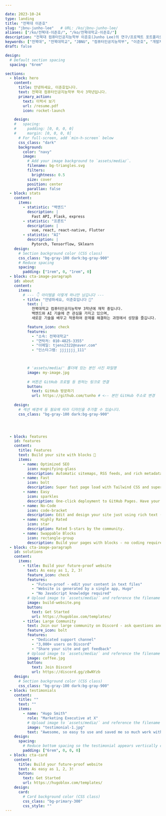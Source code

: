 ```yaml
---

date: 2023-10-24
type: landing
title: "전북대 이준호"
slug: "jbnu-junho-lee"   # URL: /ko/jbnu-junho-lee/
aliases: ["/ko/전북대-이준호/", "/ko/전북대학교-이준호/"]
description: "전북대 컴퓨터인공지능학부 이준호(Junho Lee)의 연구/프로젝트 포트폴리오."
keywords: ["전북대", "전북대학교", "JBNU", "컴퓨터인공지능학부", "이준호", "개발자"]
draft: false

design:
  # Default section spacing
  spacing: "6rem"

sections:
  - block: hero
    content:
      title: 안녕하세요, 이준호입니다.
      text: 전북대 컴퓨터인공지능학부 학사 3학년입니다.
      primary_action:
        text: 이력서 보기
        url: /resume.pdf
        icon: rocket-launch

    design:
    #   spacing:
    #     padding: [0, 0, 0, 0]
    #     margin: [0, 0, 0, 0]
      # For full-screen, add `min-h-screen` below
      css_class: "dark"
      background:
        color: "navy"
        image:
          # Add your image background to `assets/media/`.
          filename: bg-triangles.svg
          filters:
            brightness: 0.5
          size: cover
          position: center
          parallax: false
  - block: stats
    content:
      items:
        - statistic: "백엔드"
          description: |
            Fast API, Flask, express
        - statistic: "프론트"
          description: |
            vue, react, react-native, Flutter
        - statistic: "AI"
          description: |
            Pytorch, Tensorflow, Sklearn
    design:
      # Section background color (CSS class)
      css_class: "bg-gray-100 dark:bg-gray-900"
      # Reduce spacing
      spacing:
        padding: ["1rem", 0, "1rem", 0]
  - block: cta-image-paragraph
    id: about
    content:
      items:
        # --- 👇 아이템을 이렇게 하나만 남깁니다 ---
        - title: "안녕하세요, 이준호입니다 👋"
          text: |
            전북대학교 컴퓨터인공지능학부 3학년에 재학 중입니다.
            백엔드와 AI 기술에 큰 관심을 가지고 있으며, 
            새로운 기술을 배우고 적용하여 문제를 해결하는 과정에서 성장을 즐깁니다.

          feature_icon: check
          features:
            - "소속: 전북대학교"
            - "연락처: 010-4825-3355"
            - "이메일: tjens2322@naver.com"
            - "인스타그램: jjjjjjj_111"


          
          # 'assets/media/' 폴더에 있는 본인 사진 파일명
          image: my-image.jpg
          
          # 버튼은 GitHub 프로필 등 원하는 링크로 연결
          button:
            text: GitHub 방문하기
            url: https://github.com/tunho # <-- 본인 GitHub 주소로 변경
          
    design:
      # 섹션 배경색 등 필요에 따라 디자인을 추가할 수 있습니다.
      css_class: "bg-gray-100 dark:bg-gray-900"


        

  - block: features
    id: features
    content:
      title: Features
      text: Build your site with blocks 🧱
      items:
        - name: Optimized SEO
          icon: magnifying-glass
          description: Automatic sitemaps, RSS feeds, and rich metadata take the pain out of SEO and syndication.
        - name: Fast
          icon: bolt
          description: Super fast page load with Tailwind CSS and super fast site building with Hugo.
        - name: Easy
          icon: sparkles
          description: One-click deployment to GitHub Pages. Have your new website live within 5 minutes!
        - name: No-Code
          icon: code-bracket
          description: Edit and design your site just using rich text (Markdown) and configurable YAML parameters.
        - name: Highly Rated
          icon: star
          description: Rated 5-stars by the community.
        - name: Swappable Blocks
          icon: rectangle-group
          description: Build your pages with blocks - no coding required!
  - block: cta-image-paragraph
    id: solutions
    content:
      items:
        - title: Build your future-proof website
          text: As easy as 1, 2, 3!
          feature_icon: check
          features:
            - "Future-proof - edit your content in text files"
            - "Website is generated by a single app, Hugo"
            - "No JavaScript knowledge required"
          # Upload image to `assets/media/` and reference the filename here
          image: build-website.png
          button:
            text: Get Started
            url: https://hugoblox.com/templates/
        - title: Large Community
          text: Join our large community on Discord - ask questions and get live responses
          feature_icon: bolt
          features:
            - "Dedicated support channel"
            - "3,000+ users on Discord"
            - "Share your site and get feedback"
          # Upload image to `assets/media/` and reference the filename here
          image: coffee.jpg
          button:
            text: Join Discord
            url: https://discord.gg/z8wNYzb
    design:
      # Section background color (CSS class)
      css_class: "bg-gray-100 dark:bg-gray-900"
  - block: testimonials
    content:
      title: ""
      text: ""
      items:
        - name: "Hugo Smith"
          role: "Marketing Executive at X"
          # Upload image to `assets/media/` and reference the filename here
          image: "testimonial-1.jpg"
          text: "Awesome, so easy to use and saved me so much work with the swappable pre-designed sections!"
    design:
      spacing:
        # Reduce bottom spacing so the testimonial appears vertically centered between sections
        padding: ["6rem", 0, 0, 0]
  - block: cta-card
    content:
      title: Build your future-proof website
      text: As easy as 1, 2, 3!
      button:
        text: Get Started
        url: https://hugoblox.com/templates/
    design:
      card:
        # Card background color (CSS class)
        css_class: "bg-primary-300"
        css_style: ""
---
```

